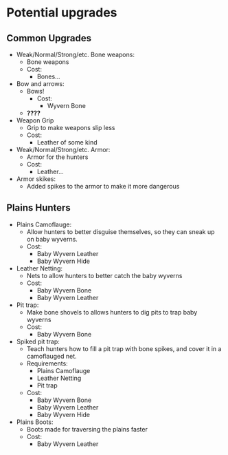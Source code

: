 # Potential upgrades

## Common Upgrades

- Weak/Normal/Strong/etc. Bone weapons:
  - Bone weapons
  - Cost:
    - Bones...
- Bow and arrows:
  - Bows!
    - Cost:
      - Wyvern Bone
  - **????**
- Weapon Grip
  - Grip to make weapons slip less
  - Cost:
    - Leather of some kind
- Weak/Normal/Strong/etc. Armor:
  - Armor for the hunters
  - Cost:
    - Leather...
- Armor skikes:
  - Added spikes to the armor to make it more dangerous

## Plains Hunters

- Plains Camoflauge:
  - Allow hunters to better disguise themselves, so they can sneak up on baby wyverns.
  - Cost:
    - Baby Wyvern Leather
    - Baby Wyvern Hide
- Leather Netting:
  - Nets to allow hunters to better catch the baby wyverns
  - Cost:
    - Baby Wyvern Bone
    - Baby Wyvern Leather
- Pit trap:
  - Make bone shovels to allows hunters to dig pits to trap baby wyverns
  - Cost:
    - Baby Wyvern Bone
- Spiked pit trap:
  - Teach hunters how to fill a pit trap with bone spikes, and cover it in a camoflauged net.
  - Requirements:
    - Plains Camoflauge
    - Leather Netting
    - Pit trap
  - Cost:
    - Baby Wyvern Bone
    - Baby Wyvern Leather
    - Baby Wyvern Hide
- Plains Boots:
  - Boots made for traversing the plains faster
  - Cost:
    - Baby Wyvern Leather
